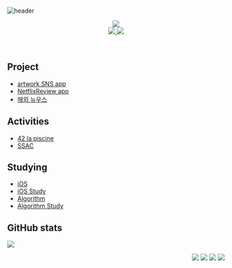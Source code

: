 

![header](https://capsule-render.vercel.app/api?type=soft&color=auto&height=150&section=header&text=Hosung%20Kang&fontSize=70&animation=twinkling)

<p align='center'>
  <img src="https://capsule-render.vercel.app/api?type=soft&color=ffffff&height=40&text=iOS%20Developer&fontSize=30&animation=scaleIn&fontColor=auto" />
  <br>
  <a href="https://www.notion.so/Tech-Blog-237308dc0bf4403c854546d1a20e886d" target="_blank">
    <img src="https://img.shields.io/badge/Blog-000000?style=flat-square&logo=Notion&logoColor=white"/>
  </a>
  <a href="mailto:camosss777@gmail.com" target="_blank">
    <img src="https://img.shields.io/badge/Gmail-d14836?style=flat-square&logo=Gmail&logoColor=white"/>
  </a>
</p>
<br>


<h2>Project</h2>

- [artwork SNS app](https://github.com/camosss/ArtCommunity)
- [NetflixReview app](https://github.com/Netflix-Review/NetflixReview_iOS)
- [해외 뉴우스](https://github.com/camosss/Overseas-News)


<h2>Activities</h2>

- [42 la piscine](https://github.com/camosss/42)
- [SSAC](https://github.com/camosss/SSAC)


<h2>Studying</h2>

- [iOS](https://www.notion.so/f615c81ae0b34a68abb879add3b43c69)
- [iOS Study](https://github.com/iStudyiOS)
- [Algorithm](https://www.notion.so/d6926aa438b94de3a7174872f41bf1b2)
- [Algorithm Study](https://github.com/KKP-iOS-Study)


<h2>GitHub stats</h2>

[<img src="https://github-readme-streak-stats.herokuapp.com/?user=camosss&theme=default&hide_border=true&fire=e25822&currStreakLabel=e25822&dates=aaa&background=fff">](#bottom)

<p align="right"><img src="https://img.shields.io/badge/C-A8B9CC?style=flat-square&logo=C&logoColor=white"/></a>&nbsp<img src="https://img.shields.io/badge/Swift-F29661?style=flat-square&logo=Swift&logoColor=white"/></a>&nbsp<img src="https://img.shields.io/badge/Firebase-FFE400?style=flat-square&logo=Firebase&logoColor=white"/></a>&nbsp</h3><img src="https://img.shields.io/badge/Xcode-1575F9?style=flat-square&logo=Xcode&logoColor=white"/>
</p>
